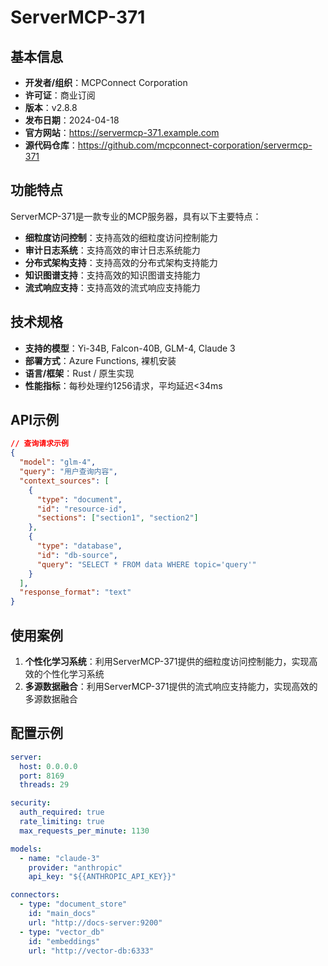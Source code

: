 # ServerMCP-371

## 基本信息

- **开发者/组织**：MCPConnect Corporation
- **许可证**：商业订阅
- **版本**：v2.8.8
- **发布日期**：2024-04-18
- **官方网站**：https://servermcp-371.example.com
- **源代码仓库**：https://github.com/mcpconnect-corporation/servermcp-371

## 功能特点

ServerMCP-371是一款专业的MCP服务器，具有以下主要特点：

- **细粒度访问控制**：支持高效的细粒度访问控制能力
- **审计日志系统**：支持高效的审计日志系统能力
- **分布式架构支持**：支持高效的分布式架构支持能力
- **知识图谱支持**：支持高效的知识图谱支持能力
- **流式响应支持**：支持高效的流式响应支持能力


## 技术规格

- **支持的模型**：Yi-34B, Falcon-40B, GLM-4, Claude 3
- **部署方式**：Azure Functions, 裸机安装
- **语言/框架**：Rust / 原生实现
- **性能指标**：每秒处理约1256请求，平均延迟<34ms

## API示例

```json
// 查询请求示例
{
  "model": "glm-4",
  "query": "用户查询内容",
  "context_sources": [
    {
      "type": "document",
      "id": "resource-id",
      "sections": ["section1", "section2"]
    },
    {
      "type": "database",
      "id": "db-source",
      "query": "SELECT * FROM data WHERE topic='query'"
    }
  ],
  "response_format": "text"
}
```

## 使用案例

1. **个性化学习系统**：利用ServerMCP-371提供的细粒度访问控制能力，实现高效的个性化学习系统
2. **多源数据融合**：利用ServerMCP-371提供的流式响应支持能力，实现高效的多源数据融合


## 配置示例

```yaml
server:
  host: 0.0.0.0
  port: 8169
  threads: 29

security:
  auth_required: true
  rate_limiting: true
  max_requests_per_minute: 1130

models:
  - name: "claude-3"
    provider: "anthropic"
    api_key: "${{ANTHROPIC_API_KEY}}"

connectors:
  - type: "document_store"
    id: "main_docs"
    url: "http://docs-server:9200"
  - type: "vector_db"
    id: "embeddings"
    url: "http://vector-db:6333"
```